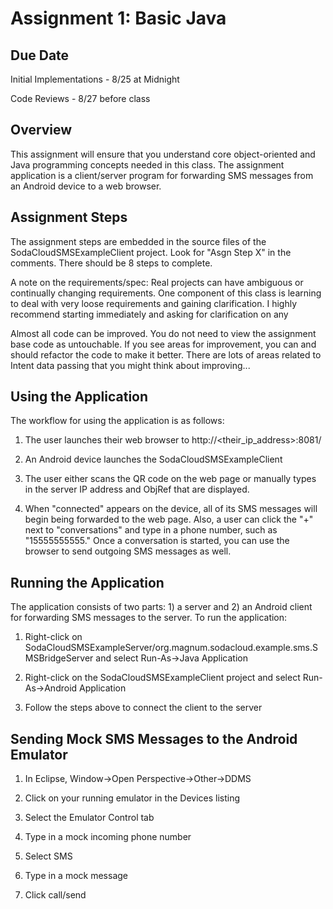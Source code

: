 Assignment 1: Basic Java
=====
Due Date
--------
Initial Implementations - 8/25 at Midnight

Code Reviews - 8/27 before class

Overview
--------
This assignment will ensure that you understand core object-oriented and
Java programming concepts needed in this class. The assignment application is
a client/server program for forwarding SMS messages from an Android device to
a web browser. 

Assignment Steps
----------------
The assignment steps are embedded in the source files of the SodaCloudSMSExampleClient
project. Look for "Asgn Step X" in the comments. There should be 8 steps to complete.

A note on the requirements/spec: Real projects can have ambiguous or continually changing
requirements. One component of this class is learning to deal with very loose requirements
and gaining clarification. I highly recommend starting immediately and asking for
clarification on any 

Almost all code can be improved. You do not need to view the assignment base
code as untouchable. If you see areas for improvement, you can and should 
refactor the code to make it better. There are lots of areas related to
Intent data passing that you might think about improving... 

Using the Application
---------------------

The workflow for using the application is as follows:

1. The user launches their web browser to http://<their_ip_address>:8081/

2. An Android device launches the SodaCloudSMSExampleClient

3. The user either scans the QR code on the web page or manually types in the server
   IP address and ObjRef that are displayed.
   
4. When "connected" appears on the device, all of its SMS messages will begin being
   forwarded to the web page. Also, a user can click the "+" next to "conversations"
   and type in a phone number, such as "15555555555." Once a conversation is started,
   you can use the browser to send outgoing SMS messages as well.


Running the Application
-----------------------
The application consists of two parts: 1) a server and 2) an Android client for 
forwarding SMS messages to the server. To run the application:

1. Right-click on SodaCloudSMSExampleServer/org.magnum.sodacloud.example.sms.SMSBridgeServer
   and select Run-As->Java Application
   
2. Right-click on the SodaCloudSMSExampleClient project and select Run-As->Android Application

3. Follow the steps above to connect the client to the server

Sending Mock SMS Messages to the Android Emulator
-------------------------------------------------

1. In Eclipse, Window->Open Perspective->Other->DDMS

2. Click on your running emulator in the Devices listing

3. Select the Emulator Control tab

4. Type in a mock incoming phone number

5. Select SMS

6. Type in a mock message

7. Click call/send

